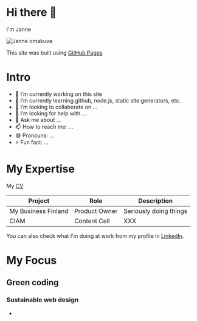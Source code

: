 # Hi there 👋 
I'm Janne

![Janne omakuva](https://github.com/JanneJii/jannejii.github.io/assets/32343145/61337f88-37c5-4bc9-813d-ed77a570baa9)


This site was built using [GitHub Pages](https://pages.github.com/)

# Intro
- 🔭 I’m currently working on this site
- 🌱 I’m currently learning github, node.js, static site generators, etc.
- 👯 I’m looking to collaborate on ...
- 🤔 I’m looking for help with ...
- 💬 Ask me about ...
- 📫 How to reach me: ...
- 😄 Pronouns: ...
- ⚡ Fun fact: ...

# My Expertise

My [CV](https://drive.google.com/file/d/1kJrmgdDeuvjgrxCWN_7HmQsOXRIC4NYx/view?usp=sharing)

| Project  | Role | Description |
| ------------- | ------------- | ------------- |
| My Business Finland  | Product Owner  | Seriously doing things |
| CIAM  | Content Cell  | XXX | 

You can also check what I'm doing at work from my profile in [LinkedIn](https://www.linkedin.com/in/jannejaalinoja/). 

# My Focus

## Green coding
### Sustainable web design

- 

<!--
**JanneJii/JanneJii** is a ✨ _special_ ✨ repository because its `README.md` (this file) appears on your GitHub profile.

Here are some ideas to get you started:

- 🔭 I’m currently working on ...
- 🌱 I’m currently learning ...
- 👯 I’m looking to collaborate on ...
- 🤔 I’m looking for help with ...
- 💬 Ask me about ...
- 📫 How to reach me: ...
- 😄 Pronouns: ...
- ⚡ Fun fact: ...
-->
